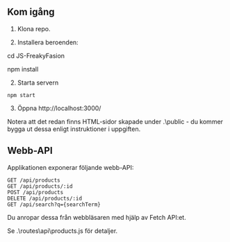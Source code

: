 
## Kom igång

1. Klona repo.

2. Installera beroenden:

 cd JS-FreakyFasion

 npm install


2. Starta servern

```
npm start
```

3. Öppna http://localhost:3000/

Notera att det redan finns HTML-sidor skapade under .\public - du kommer bygga ut dessa enligt instruktioner i uppgiften.

## Webb-API

Applikationen exponerar följande webb-API:

``` 
GET /api/products
GET /api/products/:id
POST /api/products
DELETE /api/products/:id
GET /api/search?q={searchTerm}
``` 

Du anropar dessa från webbläsaren med hjälp av Fetch API:et.

Se .\routes\api\products.js för detaljer.